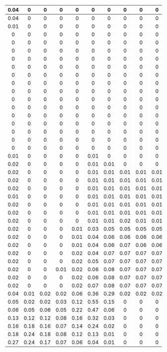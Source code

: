| 0.04 |   0  |   0  |   0  |   0  |   0  |   0  |   0  |   0  |   0  |   0  |   0  |   0  |   0  |   0  |   0  |   0  |   0  |   0  |   0  |   0  |   0  |   0  |   0  |   0  |   0  | 0.03 | 0.03 | 0.03 | 0.03 | 0.03 | 0.04 | 0.04 | 0.04 | 0.05 | 0.05 | 0.05 | 0.06 | 0.05 | 0.07 | 0.31 | 0 |
|:----:|:----:|:----:|:----:|:----:|:----:|:----:|:----:|:----:|:----:|:----:|:----:|:----:|:----:|:----:|:----:|:----:|:----:|:----:|:----:|:----:|:----:|:----:|:----:|:----:|:----:|:----:|:----:|:----:|:----:|:----:|:----:|:----:|:----:|:----:|:----:|:----:|:----:|:----:|:----:|:----:|:-:|
| 0.04 |   0  |   0  |   0  |   0  |   0  |   0  |   0  |   0  |   0  |   0  |   0  |   0  |   0  |   0  |   0  |   0  |   0  |   0  |   0  |   0  |   0  |   0  |   0  | 0.01 | 0.01 | 0.04 | 0.03 | 0.03 | 0.03 | 0.03 | 0.03 | 0.04 | 0.04 | 0.04 | 0.05 | 0.05 | 0.05 | 0.05 | 0.05 | 0.34 | 0 |
| 0.01 |   0  |   0  |   0  |   0  |   0  |   0  |   0  |   0  |   0  |   0  |   0  |   0  |   0  |   0  |   0  |   0  |   0  |   0  |   0  |   0  |   0  |   0  |   0  |   0  |   0  | 0.03 | 0.03 | 0.03 | 0.03 | 0.03 | 0.03 | 0.04 | 0.04 | 0.04 | 0.05 | 0.05 | 0.06 | 0.06 | 0.08 | 0.38 | 0 |
|   0  |   0  |   0  |   0  |   0  |   0  |   0  |   0  |   0  |   0  |   0  |   0  |   0  |   0  |   0  |   0  |   0  |   0  |   0  |   0  |   0  |   0  |   0  |   0  | 0.01 | 0.03 | 0.04 | 0.04 | 0.04 | 0.04 | 0.05 | 0.05 | 0.05 | 0.05 | 0.05 | 0.05 | 0.06 | 0.06 | 0.06 |  0.1 | 0.21 | 0 |
|   0  |   0  |   0  |   0  |   0  |   0  |   0  |   0  |   0  |   0  |   0  |   0  |   0  |   0  |   0  |   0  |   0  |   0  |   0  |   0  |   0  |   0  |   0  |   0  | 0.02 | 0.05 | 0.04 | 0.05 | 0.04 | 0.05 | 0.05 | 0.06 | 0.06 | 0.06 | 0.06 | 0.06 | 0.07 | 0.07 | 0.07 | 0.07 |  0.1 | 0 |
|   0  |   0  |   0  |   0  |   0  |   0  |   0  |   0  |   0  |   0  |   0  |   0  |   0  |   0  |   0  |   0  |   0  |   0  |   0  |   0  |   0  |   0  |   0  |   0  | 0.02 | 0.06 | 0.04 | 0.05 | 0.05 | 0.05 | 0.05 | 0.06 | 0.06 | 0.07 | 0.07 | 0.07 | 0.07 | 0.07 | 0.06 | 0.06 | 0.07 | 0 |
|   0  |   0  |   0  |   0  |   0  |   0  |   0  |   0  |   0  |   0  |   0  |   0  |   0  |   0  |   0  |   0  |   0  |   0  |   0  |   0  |   0  |   0  |   0  |   0  | 0.02 | 0.06 | 0.04 | 0.05 | 0.05 | 0.05 | 0.06 | 0.06 | 0.06 | 0.07 | 0.07 | 0.07 | 0.07 | 0.07 | 0.06 | 0.06 | 0.07 | 0 |
|   0  |   0  |   0  |   0  |   0  |   0  |   0  |   0  |   0  |   0  |   0  |   0  |   0  |   0  |   0  |   0  |   0  |   0  |   0  |   0  |   0  |   0  |   0  |   0  | 0.02 | 0.06 | 0.04 | 0.05 | 0.05 | 0.05 | 0.06 | 0.06 | 0.07 | 0.07 | 0.07 | 0.07 | 0.07 | 0.07 | 0.06 | 0.05 | 0.06 | 0 |
|   0  |   0  |   0  |   0  |   0  |   0  |   0  |   0  |   0  |   0  |   0  |   0  |   0  |   0  |   0  |   0  |   0  |   0  |   0  |   0  |   0  |   0  |   0  |   0  | 0.03 | 0.06 | 0.04 | 0.05 | 0.05 | 0.05 | 0.06 | 0.06 | 0.07 | 0.07 | 0.07 | 0.07 | 0.07 | 0.07 | 0.06 | 0.05 | 0.06 | 0 |
|   0  |   0  |   0  |   0  |   0  |   0  |   0  |   0  |   0  |   0  |   0  |   0  |   0  |   0  |   0  |   0  |   0  |   0  |   0  |   0  |   0  |   0  |   0  |   0  | 0.03 | 0.06 | 0.04 | 0.05 | 0.05 | 0.05 | 0.06 | 0.07 | 0.07 | 0.07 | 0.07 | 0.07 | 0.07 | 0.07 | 0.06 | 0.05 | 0.06 | 0 |
|   0  |   0  |   0  |   0  |   0  |   0  |   0  |   0  |   0  |   0  |   0  |   0  |   0  |   0  |   0  |   0  |   0  |   0  |   0  |   0  |   0  |   0  |   0  |   0  | 0.03 | 0.06 | 0.04 | 0.05 | 0.05 | 0.05 | 0.06 | 0.07 | 0.07 | 0.07 | 0.07 | 0.07 | 0.07 | 0.07 | 0.05 | 0.05 | 0.05 | 0 |
|   0  |   0  |   0  |   0  |   0  |   0  |   0  |   0  |   0  |   0  |   0  |   0  |   0  |   0  |   0  |   0  |   0  |   0  |   0  |   0  |   0  |   0  |   0  |   0  | 0.03 | 0.06 | 0.05 | 0.05 | 0.05 | 0.05 | 0.06 | 0.07 | 0.07 | 0.07 | 0.07 | 0.06 | 0.07 | 0.07 | 0.05 | 0.05 | 0.05 | 0 |
|   0  |   0  |   0  |   0  |   0  |   0  |   0  |   0  |   0  |   0  |   0  |   0  |   0  |   0  |   0  |   0  |   0  |   0  |   0  |   0  |   0  |   0  |   0  |   0  | 0.03 | 0.05 | 0.05 | 0.05 | 0.05 | 0.06 | 0.06 | 0.06 | 0.06 | 0.07 | 0.07 | 0.06 | 0.07 | 0.07 | 0.06 | 0.05 | 0.06 | 0 |
|   0  |   0  |   0  |   0  |   0  |   0  |   0  |   0  |   0  |   0  |   0  |   0  |   0  |   0  |   0  |   0  |   0  |   0  |   0  |   0  |   0  |   0  |   0  |   0  | 0.03 | 0.05 | 0.05 | 0.06 | 0.05 | 0.05 | 0.06 | 0.06 | 0.06 | 0.07 | 0.07 | 0.06 | 0.07 | 0.07 | 0.06 | 0.05 | 0.06 | 0 |
|   0  |   0  |   0  |   0  |   0  |   0  |   0  |   0  |   0  |   0  |   0  |   0  |   0  |   0  |   0  |   0  |   0  |   0  |   0  |   0  |   0  |   0  |   0  |   0  | 0.03 | 0.05 | 0.05 | 0.06 | 0.05 | 0.05 | 0.06 | 0.06 | 0.07 | 0.07 | 0.07 | 0.06 | 0.07 | 0.07 | 0.06 | 0.05 | 0.05 | 0 |
|   0  |   0  |   0  |   0  |   0  |   0  |   0  |   0  |   0  |   0  |   0  |   0  |   0  |   0  |   0  |   0  |   0  |   0  |   0  |   0  |   0  |   0  |   0  |   0  | 0.03 | 0.06 | 0.06 | 0.05 | 0.05 | 0.05 | 0.06 | 0.06 | 0.06 | 0.07 | 0.07 | 0.06 | 0.07 | 0.07 | 0.06 | 0.05 | 0.04 | 0 |
|   0  |   0  |   0  |   0  |   0  |   0  |   0  |   0  |   0  |   0  |   0  |   0  |   0  |   0  |   0  |   0  | 0.01 | 0.01 | 0.01 | 0.01 | 0.01 | 0.01 | 0.02 | 0.04 | 0.09 | 0.09 | 0.07 | 0.04 | 0.04 | 0.04 | 0.05 | 0.05 | 0.05 | 0.06 | 0.06 | 0.05 | 0.05 | 0.05 | 0.03 | 0.01 | 0.02 | 0 |
|   0  |   0  |   0  |   0  |   0  |   0  |   0  |   0  |   0  |   0  |   0  |   0  |   0  |   0  |   0  | 0.01 | 0.02 | 0.02 | 0.02 | 0.02 | 0.02 | 0.02 | 0.03 | 0.07 |  0.1 |  0.1 | 0.08 | 0.04 | 0.04 | 0.04 | 0.05 | 0.04 | 0.04 | 0.05 | 0.04 | 0.03 | 0.04 | 0.03 | 0.02 | 0.01 | 0.03 | 0 |
| 0.01 |   0  |   0  |   0  |   0  | 0.01 |   0  |   0  |   0  |   0  |   0  |   0  |   0  |   0  |   0  | 0.04 | 0.07 | 0.06 | 0.04 | 0.04 | 0.03 | 0.03 | 0.04 | 0.06 | 0.15 | 0.19 | 0.02 | 0.01 | 0.01 | 0.01 | 0.01 | 0.01 | 0.01 | 0.01 | 0.01 | 0.01 | 0.01 | 0.01 | 0.01 | 0.01 | 0.07 | 0 |
| 0.02 |   0  |   0  |   0  |   0  | 0.01 | 0.01 |   0  |   0  |   0  |   0  |   0  | 0.01 | 0.01 | 0.01 | 0.06 | 0.08 | 0.06 | 0.05 | 0.04 | 0.03 | 0.03 | 0.04 | 0.06 | 0.17 | 0.15 | 0.01 | 0.01 | 0.01 | 0.01 | 0.01 |   0  |   0  | 0.01 |   0  |   0  |   0  |   0  |   0  | 0.01 | 0.08 | 0 |
| 0.02 |   0  |   0  |   0  |   0  | 0.01 | 0.01 | 0.01 | 0.01 | 0.01 | 0.01 | 0.01 | 0.01 | 0.01 | 0.01 | 0.07 | 0.08 | 0.06 | 0.05 | 0.05 | 0.03 | 0.03 | 0.04 | 0.06 | 0.16 | 0.12 | 0.01 | 0.01 | 0.01 |   0  |   0  |   0  |   0  |   0  |   0  |   0  |   0  |   0  |   0  | 0.01 | 0.09 | 0 |
| 0.02 |   0  |   0  |   0  |   0  | 0.01 | 0.01 | 0.01 | 0.01 | 0.01 | 0.01 | 0.01 | 0.01 | 0.01 | 0.01 | 0.08 | 0.08 | 0.07 | 0.06 | 0.05 | 0.04 | 0.04 | 0.04 | 0.06 | 0.14 | 0.09 | 0.01 |   0  |   0  |   0  |   0  |   0  |   0  |   0  |   0  |   0  |   0  |   0  |   0  | 0.01 |  0.1 | 0 |
| 0.02 |   0  |   0  |   0  |   0  | 0.01 | 0.01 | 0.01 | 0.01 | 0.01 | 0.01 | 0.01 | 0.01 | 0.01 | 0.01 | 0.09 | 0.11 | 0.09 | 0.08 | 0.06 | 0.04 | 0.04 | 0.05 | 0.07 | 0.09 | 0.04 |   0  |   0  |   0  |   0  |   0  |   0  |   0  |   0  |   0  |   0  |   0  |   0  |   0  | 0.01 |  0.1 | 0 |
| 0.01 |   0  |   0  |   0  |   0  | 0.01 | 0.01 | 0.01 | 0.01 | 0.01 | 0.01 | 0.01 | 0.01 | 0.01 | 0.01 |  0.1 | 0.12 |  0.1 | 0.08 | 0.06 | 0.04 | 0.04 | 0.04 | 0.07 | 0.09 | 0.04 |   0  |   0  |   0  |   0  |   0  |   0  |   0  |   0  |   0  |   0  |   0  |   0  |   0  | 0.01 | 0.09 | 0 |
| 0.02 |   0  |   0  |   0  |   0  | 0.01 | 0.01 | 0.01 | 0.01 | 0.01 | 0.01 | 0.01 | 0.01 | 0.01 | 0.01 |  0.1 | 0.12 |  0.1 | 0.08 | 0.06 | 0.04 | 0.03 | 0.04 | 0.06 | 0.09 | 0.04 |   0  |   0  |   0  |   0  |   0  |   0  |   0  |   0  |   0  |   0  |   0  |   0  |   0  | 0.01 | 0.09 | 0 |
| 0.02 |   0  |   0  |   0  |   0  | 0.01 | 0.01 | 0.01 | 0.01 | 0.01 | 0.01 | 0.01 | 0.01 | 0.01 | 0.02 | 0.12 | 0.13 |  0.1 | 0.08 | 0.06 | 0.03 | 0.03 | 0.04 | 0.06 | 0.07 | 0.03 |   0  |   0  |   0  |   0  |   0  |   0  |   0  |   0  |   0  |   0  |   0  |   0  |   0  | 0.01 | 0.08 | 0 |
| 0.02 |   0  |   0  |   0  |   0  | 0.01 | 0.01 | 0.02 | 0.01 | 0.01 | 0.01 | 0.02 | 0.02 | 0.02 | 0.02 | 0.18 | 0.13 | 0.09 | 0.07 | 0.05 | 0.03 | 0.02 | 0.03 | 0.04 | 0.03 | 0.01 |   0  |   0  |   0  |   0  |   0  |   0  |   0  |   0  |   0  |   0  |   0  |   0  |   0  | 0.01 | 0.09 | 0 |
| 0.02 |   0  |   0  |   0  | 0.01 | 0.03 | 0.05 | 0.05 | 0.05 | 0.05 | 0.06 | 0.06 | 0.06 | 0.05 | 0.06 | 0.11 | 0.08 | 0.05 | 0.03 | 0.02 | 0.01 | 0.01 | 0.01 | 0.02 | 0.01 | 0.01 |   0  |   0  |   0  |   0  |   0  |   0  |   0  |   0  |   0  |   0  |   0  |   0  |   0  |   0  | 0.07 | 0 |
| 0.02 |   0  |   0  |   0  | 0.01 | 0.04 | 0.06 | 0.06 | 0.06 | 0.06 | 0.06 | 0.07 | 0.07 | 0.06 | 0.06 | 0.09 | 0.06 | 0.04 | 0.03 | 0.02 | 0.01 | 0.01 | 0.01 | 0.02 | 0.01 | 0.01 |   0  |   0  |   0  |   0  |   0  |   0  |   0  |   0  |   0  |   0  |   0  |   0  |   0  |   0  | 0.04 | 0 |
| 0.02 |   0  |   0  |   0  | 0.01 | 0.04 | 0.06 | 0.07 | 0.06 | 0.06 | 0.07 | 0.07 | 0.07 | 0.06 | 0.06 | 0.08 | 0.06 | 0.03 | 0.03 | 0.02 | 0.01 | 0.01 | 0.01 | 0.02 | 0.02 | 0.01 |   0  |   0  |   0  |   0  |   0  |   0  |   0  |   0  |   0  |   0  |   0  |   0  |   0  |   0  | 0.03 | 0 |
| 0.02 |   0  |   0  |   0  | 0.02 | 0.04 | 0.07 | 0.07 | 0.07 | 0.07 | 0.07 | 0.08 | 0.07 | 0.06 | 0.06 | 0.07 | 0.05 | 0.03 | 0.02 | 0.02 | 0.01 | 0.01 | 0.01 | 0.01 | 0.01 | 0.01 |   0  |   0  |   0  |   0  |   0  |   0  |   0  |   0  |   0  |   0  |   0  |   0  |   0  |   0  | 0.02 | 0 |
| 0.02 |   0  |   0  |   0  | 0.02 | 0.05 | 0.07 | 0.07 | 0.07 | 0.07 | 0.08 | 0.08 | 0.07 | 0.06 | 0.06 | 0.07 | 0.05 | 0.03 | 0.02 | 0.02 | 0.01 | 0.01 | 0.01 | 0.01 | 0.01 | 0.01 |   0  |   0  |   0  |   0  |   0  |   0  |   0  |   0  |   0  |   0  |   0  |   0  |   0  |   0  | 0.02 | 0 |
| 0.02 |   0  |   0  | 0.01 | 0.02 | 0.06 | 0.08 | 0.07 | 0.07 | 0.07 | 0.07 | 0.07 | 0.07 | 0.05 | 0.05 | 0.07 | 0.05 | 0.03 | 0.02 | 0.02 | 0.01 | 0.01 | 0.01 | 0.01 | 0.01 | 0.01 |   0  |   0  |   0  |   0  |   0  |   0  |   0  |   0  |   0  |   0  |   0  |   0  |   0  |   0  | 0.03 | 0 |
| 0.02 |   0  |   0  |   0  | 0.02 | 0.06 | 0.08 | 0.07 | 0.07 | 0.07 | 0.07 | 0.07 | 0.07 | 0.05 | 0.05 | 0.07 | 0.05 | 0.03 | 0.02 | 0.02 | 0.01 | 0.01 | 0.01 | 0.01 | 0.01 | 0.01 |   0  |   0  |   0  |   0  |   0  |   0  |   0  |   0  |   0  |   0  |   0  |   0  |   0  |   0  | 0.03 | 0 |
| 0.02 |   0  |   0  |   0  | 0.02 | 0.07 | 0.08 | 0.07 | 0.07 | 0.07 | 0.07 | 0.07 | 0.07 | 0.05 | 0.05 | 0.07 | 0.05 | 0.03 | 0.02 | 0.02 | 0.01 | 0.01 | 0.01 | 0.01 | 0.01 | 0.01 |   0  |   0  |   0  |   0  |   0  |   0  |   0  |   0  |   0  |   0  |   0  |   0  |   0  |   0  | 0.03 | 0 |
| 0.04 | 0.01 | 0.02 | 0.02 | 0.06 | 0.36 | 0.29 | 0.02 | 0.02 | 0.02 | 0.02 | 0.02 | 0.02 | 0.01 | 0.01 | 0.01 | 0.01 |   0  |   0  |   0  |   0  |   0  |   0  |   0  | 0.01 |   0  |   0  |   0  |   0  |   0  |   0  |   0  |   0  |   0  |   0  |   0  |   0  |   0  |   0  |   0  | 0.01 | 0 |
| 0.05 | 0.02 | 0.02 | 0.03 | 0.12 | 0.55 | 0.15 |   0  |   0  |   0  |   0  |   0  |   0  |   0  |   0  |   0  |   0  |   0  |   0  |   0  |   0  |   0  |   0  |   0  | 0.01 |   0  |   0  |   0  |   0  |   0  |   0  |   0  |   0  |   0  |   0  |   0  |   0  |   0  |   0  |   0  | 0.01 | 0 |
| 0.06 | 0.05 | 0.06 | 0.05 | 0.22 | 0.47 | 0.06 |   0  |   0  |   0  |   0  |   0  |   0  |   0  |   0  |   0  |   0  |   0  |   0  |   0  |   0  |   0  |   0  |   0  |   0  |   0  |   0  |   0  |   0  |   0  |   0  |   0  |   0  |   0  |   0  |   0  |   0  |   0  |   0  |   0  | 0.01 | 0 |
| 0.13 | 0.12 | 0.12 | 0.08 | 0.16 | 0.32 | 0.03 |   0  |   0  |   0  |   0  |   0  |   0  |   0  |   0  |   0  |   0  |   0  |   0  |   0  |   0  |   0  |   0  |   0  |   0  |   0  |   0  |   0  |   0  |   0  |   0  |   0  |   0  |   0  |   0  |   0  |   0  |   0  |   0  |   0  | 0.01 | 0 |
| 0.16 | 0.18 | 0.16 | 0.07 | 0.14 | 0.24 | 0.02 |   0  |   0  |   0  |   0  |   0  |   0  |   0  |   0  |   0  |   0  |   0  |   0  |   0  |   0  |   0  |   0  |   0  |   0  |   0  |   0  |   0  |   0  |   0  |   0  |   0  |   0  |   0  |   0  |   0  |   0  |   0  |   0  |   0  | 0.02 | 0 |
| 0.18 | 0.24 | 0.18 | 0.08 | 0.12 | 0.13 | 0.01 |   0  |   0  |   0  |   0  |   0  |   0  |   0  |   0  |   0  |   0  |   0  |   0  |   0  |   0  |   0  |   0  |   0  |   0  |   0  |   0  |   0  |   0  |   0  |   0  |   0  |   0  |   0  |   0  |   0  |   0  |   0  |   0  |   0  | 0.02 | 0 |
| 0.27 | 0.24 | 0.17 | 0.07 | 0.06 | 0.04 | 0.01 |   0  |   0  |   0  |   0  |   0  |   0  |   0  |   0  |   0  |   0  |   0  |   0  |   0  |   0  |   0  |   0  |   0  |   0  |   0  |   0  |   0  |   0  |   0  |   0  |   0  |   0  |   0  |   0  |   0  |   0  |   0  |   0  | 0.01 | 0.05 | 0 |